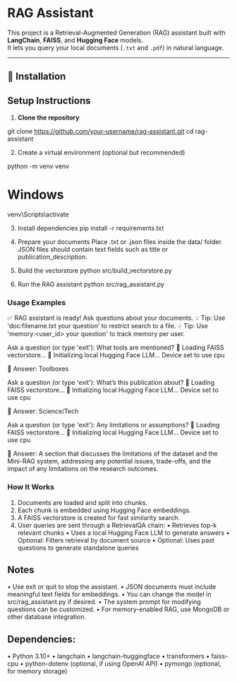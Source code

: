 # RAG Assistant

This project is a Retrieval-Augmented Generation (RAG) assistant built with **LangChain**, **FAISS**, and **Hugging Face** models.  
It lets you query your local documents (`.txt` and `.pdf`) in natural language.

---

## 🚀 Installation

## Setup Instructions

1. **Clone the repository**

git clone https://github.com/your-username/rag-assistant.git
cd rag-assistant


2. Create a virtual environment (optional but recommended)

python -m venv venv
# Windows
venv\Scripts\activate

3. Install dependencies
pip install -r requirements.txt

4. Prepare your documents
Place .txt or .json files inside the data/ folder.
JSON files should contain text fields such as title or publication_description.

5. Build the vectorstore
python src/build_vectorstore.py

6. Run the RAG assistant
python src/rag_assistant.py

### Usage Examples

✅ RAG assistant is ready! Ask questions about your documents.
💡 Tip: Use 'doc:filename.txt your question' to restrict search to a file.
💡 Tip: Use 'memory:<user_id> your question' to track memory per user.


Ask a question (or type 'exit'): What tools are mentioned?
🔹 Loading FAISS vectorstore...
🔹 Initializing local Hugging Face LLM...
Device set to use cpu

📄 Answer:
 Toolboxes

Ask a question (or type 'exit'): What’s this publication about?
🔹 Loading FAISS vectorstore...
🔹 Initializing local Hugging Face LLM...
Device set to use cpu

📄 Answer:
 Science/Tech

Ask a question (or type 'exit'): Any limitations or assumptions?
🔹 Loading FAISS vectorstore...
🔹 Initializing local Hugging Face LLM...
Device set to use cpu

📄 Answer:
 A section that discusses the limitations of the dataset and the Mini-RAG system, addressing any potential issues, trade-offs, and the impact of any limitations on the research outcomes.


### How It Works
1.	Documents are loaded and split into chunks.
2.	Each chunk is embedded using Hugging Face embeddings.
3.	A FAISS vectorstore is created for fast similarity search.
4.	User queries are sent through a RetrievalQA chain:
•	Retrieves top-k relevant chunks
•	Uses a local Hugging Face LLM to generate answers
•	Optional: Filters retrieval by document source
•	Optional: Uses past questions to generate standalone queries

## Notes
•	Use exit or quit to stop the assistant.
•	JSON documents must include meaningful text fields for embeddings.
•	You can change the model in src/rag_assistant.py if desired.
•	The system prompt for modifying questions can be customized.
•	For memory-enabled RAG, use MongoDB or other database integration.



## Dependencies:

•	Python 3.10+
•	langchain
•	langchain-huggingface
•	transformers
•	faiss-cpu
•	python-dotenv (optional, if using OpenAI API)
•	pymongo (optional, for memory storage)
